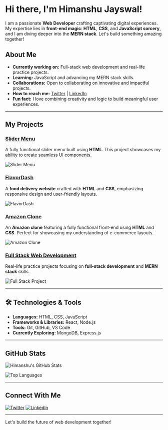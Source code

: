 # Hi there, I'm Himanshu Jayswal! 

I am a passionate **Web Developer** crafting captivating digital experiences. My expertise lies in **front-end magic**: **HTML**, **CSS**, and **JavaScript sorcery**, and I am diving deeper into the **MERN stack**. Let's build something amazing together! 

##  About Me
-  **Currently working on:** Full-stack web development and real-life practice projects.
-  **Learning:** JavaScript and advancing my MERN stack skills.
-  **Collaborations:** Open to collaborating on innovative and impactful projects.
-  **How to reach me:** [Twitter](https://twitter.com/HimanshuJaysw14) | [LinkedIn](https://linkedin.com/in/himanshu-jayswal)
-  **Fun fact:** I love combining creativity and logic to build meaningful user experiences.

---

## My Projects

### [Slider Menu](https://github.com/himanshujays29/slider-menu)  
A fully functional slider menu built using **HTML**. This project showcases my ability to create seamless UI components.

![Slider Menu](https://via.placeholder.com/600x300?text=Slider+Menu+Project)

### [FlavorDash](https://github.com/himanshujays29/FlavorDash)  
A **food delivery website** crafted with **HTML** and **CSS**, emphasizing responsive design and user-friendly layouts.

![FlavorDash](https://via.placeholder.com/600x300?text=FlavorDash+Project)

### [Amazon Clone](https://github.com/himanshujays29/Amazon-clone)  
An **Amazon clone** featuring a fully functional front-end using **HTML** and **CSS**. Perfect for showcasing my understanding of e-commerce layouts.

![Amazon Clone](https://via.placeholder.com/600x300?text=Amazon+Clone+Project)

### [Full Stack Web Development](https://github.com/himanshujays29/Full-Stack-web-devlopment)  
Real-life practice projects focusing on **full-stack development** and **MERN stack** skills.

![Full Stack Project](https://via.placeholder.com/600x300?text=Full+Stack+Development)

---

## 🛠 Technologies & Tools

- **Languages:** HTML, CSS, JavaScript
- **Frameworks & Libraries:** React, Node.js
- **Tools:** Git, GitHub, VS Code
- **Currently Exploring:** MongoDB, Express.js

---

##  GitHub Stats

![Himanshu's GitHub Stats](https://github-readme-stats.vercel.app/api?username=himanshujays29&show_icons=true&theme=dark)

![Top Languages](https://github-readme-stats.vercel.app/api/top-langs/?username=himanshujays29&layout=compact&theme=dark)

---

##  Connect With Me

[![Twitter](https://img.shields.io/badge/Twitter-%231DA1F2.svg?style=for-the-badge&logo=Twitter&logoColor=white)](https://twitter.com/HimanshuJaysw14)
[![LinkedIn](https://img.shields.io/badge/LinkedIn-%230077B5.svg?style=for-the-badge&logo=LinkedIn&logoColor=white)](https://linkedin.com/in/himanshu-jayswal)

---

Let's build the future of web development together! 
